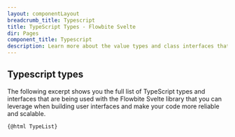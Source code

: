 ```yaml
---
layout: componentLayout
breadcrumb_title: Typescript
title: TypeScript Types - Flowbite Svelte
dir: Pages
component_title: Typescript
description: Learn more about the value types and class interfaces that you can use and extend with Flowbite coupled with Svelte by leveraging the features of TypeScript
---
```


## Typescript types

The following excerpt shows you the full list of TypeScript types and interfaces that are being used with the Flowbite Svelte library that you can leverage when building user interfaces and make your code more reliable and scalable.

<script>
  // TODO: Does not build on the server - need to work on it
  // import Prism from 'prismjs';
  // import 'prism-svelte';
  // import "prismjs/components/prism-typescript";
  // const highlighted = Prism.highlight(TypeList, Prism.languages.js, 'js');
  
  // Load assets as strings
  import TypeList from '../../../lib/types.ts?raw';
</script>

<pre><code>{@html TypeList}</code></pre>

